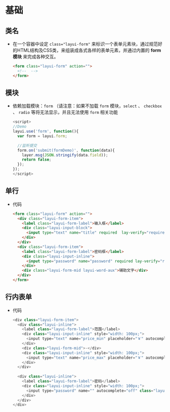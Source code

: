 # 基础

## 类名

*   在一个容器中设定 `class="layui-form"` 来标识一个表单元素块，通过规范好的HTML结构及CSS类，来组装成各式各样的表单元素，并通过内置的 **form模块** 来完成各种交互。

    ```html
    <form class="layui-form" action="">
      <!--  -->
    </form>
    ```

## 模块

*   依赖加载模块：`form` （请注意：如果不加载 `form` 模块，`select` 、 `checkbox` 、 `radio` 等将无法显示，并且无法使用 `form` 相关功能

    ```javascript
    <script>
    //Demo
    layui.use('form', function(){
      var form = layui.form;
      
      //监听提交
      form.on('submit(formDemo)', function(data){
        layer.msg(JSON.stringify(data.field));
        return false;
      });
    });
    </script>
    ```

## 单行

*   代码

    ```html
    <form class="layui-form" action="">
      <div class="layui-form-item">
        <label class="layui-form-label">输入框</label>
        <div class="layui-input-block">
          <input type="text" name="title" required  lay-verify="required" placeholder="请输入标题" autocomplete="off" class="layui-input">
        </div>
      </div>
      <div class="layui-form-item">
        <label class="layui-form-label">密码框</label>
        <div class="layui-input-inline">
          <input type="password" name="password" required lay-verify="required" placeholder="请输入密码" autocomplete="off" class="layui-input">
        </div>
        <div class="layui-form-mid layui-word-aux">辅助文字</div>
      </div>
    </form>
    ```

## 行内表单

*   代码

    ```javascript
    <div class="layui-form-item">
      <div class="layui-inline">
        <label class="layui-form-label">范围</label>
        <div class="layui-input-inline" style="width: 100px;">
          <input type="text" name="price_min" placeholder="￥" autocomplete="off" class="layui-input">
        </div>
        <div class="layui-form-mid">-</div>
        <div class="layui-input-inline" style="width: 100px;">
          <input type="text" name="price_max" placeholder="￥" autocomplete="off" class="layui-input">
        </div>
      </div>
      
      <div class="layui-inline">
        <label class="layui-form-label">密码</label>
        <div class="layui-input-inline" style="width: 100px;">
          <input type="password" name="" autocomplete="off" class="layui-input">
        </div>
      </div>
    </div>
    ```
